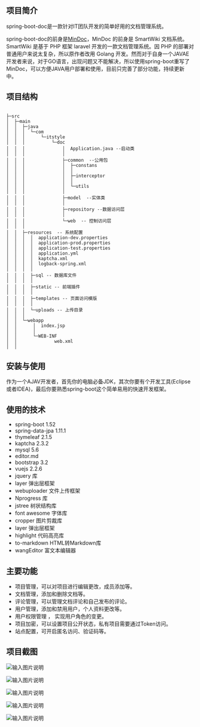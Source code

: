 ## 项目简介

spring-boot-doc是一款针对IT团队开发的简单好用的文档管理系统。

spring-boot-doc的前身是[MinDoc](https://git.oschina.net/longfei6671/godoc)，MinDoc 的前身是 SmartWiki 文档系统。SmartWiki 是基于 PHP 框架 laravel 开发的一款文档管理系统。因 PHP 的部署对普通用户来说太复杂，所以原作者改用 Golang 开发。然而对于自身一个JAVAE开发者来说，对于GO语言，出现问题又不能解决，所以使用spring-boot重写了MinDoc，可以方便JAVA用户部署和使用，目前只完善了部分功能，持续更新中。

## 项目结构

     
```
     
├─src
│  ├─main
│  │  ├─java
│  │  │  └─com
│  │  │      └─itstyle
│  │  │          └─doc
│  │  │              │  Application.java --启动类
│  │  │              │  
│  │  │              ├─common  --公用包
│  │  │              │  ├─constans
│  │  │              │  │      
│  │  │              │  ├─interceptor
│  │  │              │  │      
│  │  │              │  └─utils
│  │  │              │          
│  │  │              ├─model  --实体类
│  │  │              │      
│  │  │              ├─repository --数据访问层
│  │  │              │      
│  │  │              └─web  -- 控制访问层
│  │  │                      
│  │  ├─resources  -- 系统配置 
│  │  │  │  application-dev.properties
│  │  │  │  application-prod.properties
│  │  │  │  application-test.properties
│  │  │  │  application.yml
│  │  │  │  kaptcha.xml
│  │  │  │  logback-spring.xml
│  │  │  │  
│  │  │  ├─sql -- 数据库文件
│  │  │  │      
│  │  │  ├─static -- 前端插件
│  │  │  │          
│  │  │  ├─templates -- 页面访问模版
│  │  │  │          
│  │  │  └─uploads -- 上传目录
│  │  │              
│  │  └─webapp
│  │      │  index.jsp
│  │      │  
│  │      └─WEB-INF
│  │              web.xml
│  │                                       

```                             



## 安装与使用
作为一个AJAV开发者，首先你的电脑必备JDK，其次你要有个开发工具(Eclipse或者IDEA)，最后你要熟悉spring-boot这个简单易用的快速开发框架。


## 使用的技术

- spring-boot 1.52
- spring-data-jpa  1.11.1
- thymeleaf 2.1.5 
- kaptcha 2.3.2
- mysql 5.6
- editor.md
- bootstrap 3.2
- vuejs 2.2.6
- jquery 库
- layer 弹出层框架
- webuploader 文件上传框架
- Nprogress 库
- jstree 树状结构库
- font awesome 字体库
- cropper 图片剪裁库
- layer 弹出层框架
- highlight 代码高亮库
- to-markdown HTML转Markdown库
- wangEditor 富文本编辑器

## 主要功能

- 项目管理，可以对项目进行编辑更改，成员添加等。
- 文档管理，添加和删除文档等。
- 评论管理，可以管理文档评论和自己发布的评论。
- 用户管理，添加和禁用用户，个人资料更改等。
- 用户权限管理 ， 实现用户角色的变更。
- 项目加密，可以设置项目公开状态，私有项目需要通过Token访问。
- 站点配置，可开启匿名访问、验证码等。


## 项目截图
![输入图片说明](https://git.oschina.net/uploads/images/2017/0909/190321_c8688308_87650.png "1.png")

![输入图片说明](https://git.oschina.net/uploads/images/2017/0909/190328_79701eb8_87650.png "2.png")

![输入图片说明](https://git.oschina.net/uploads/images/2017/0909/191029_b34cb360_87650.png "4.png")

![输入图片说明](https://git.oschina.net/uploads/images/2017/0909/191038_962827fa_87650.png "5.png")

![输入图片说明](https://git.oschina.net/uploads/images/2017/0909/191044_a1beced1_87650.png "6.png")

